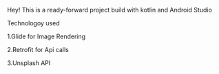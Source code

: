 Hey! This is a ready-forward project build with kotlin and Android Studio

Technologoy used

1.Glide for Image Rendering

2.Retrofit for Api calls

3.Unsplash API


